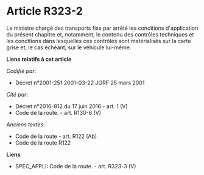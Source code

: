 # Article R323-2

Le ministre chargé des transports fixe par arrêté les conditions d'application du présent chapitre et, notamment, le contenu
des contrôles techniques et les conditions dans lesquelles ces contrôles sont matérialisés sur la carte grise et, le cas
échéant, sur le véhicule lui-même.

**Liens relatifs à cet article**

_Codifié par_:

  - Décret n°2001-251 2001-03-22 JORF 25 mars 2001

_Cité par_:

  - Décret n°2016-812 du 17 juin 2016 - art. 1 (V)
  - Code de la route. - art. R130-6 (V)

_Anciens textes_:

  - Code de la route - art. R122 (Ab)
  - Code de la route R122

**Liens**:

  - SPEC_APPLI: Code de la route. - art. R323-3 (V)
